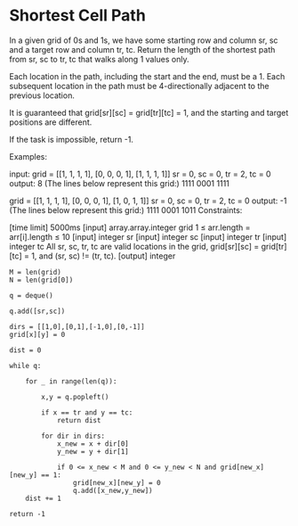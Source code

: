 # Shortest Cell Path

In a given grid of 0s and 1s, we have some starting row and column sr, sc and a target row and column tr, tc. Return the length of the shortest path from sr, sc to tr, tc that walks along 1 values only.

Each location in the path, including the start and the end, must be a 1. Each subsequent location in the path must be 4-directionally adjacent to the previous location.

It is guaranteed that grid[sr][sc] = grid[tr][tc] = 1, and the starting and target positions are different.

If the task is impossible, return -1.

Examples:

input:
grid = [[1, 1, 1, 1], [0, 0, 0, 1], [1, 1, 1, 1]]
sr = 0, sc = 0, tr = 2, tc = 0
output: 8
(The lines below represent this grid:)
1111
0001
1111

grid = [[1, 1, 1, 1], [0, 0, 0, 1], [1, 0, 1, 1]]
sr = 0, sc = 0, tr = 2, tc = 0
output: -1
(The lines below represent this grid:)
1111
0001
1011
Constraints:

[time limit] 5000ms
[input] array.array.integer grid
1 ≤ arr.length = arr[i].length ≤ 10
[input] integer sr
[input] integer sc
[input] integer tr
[input] integer tc
All sr, sc, tr, tc are valid locations in the grid, grid[sr][sc] = grid[tr][tc] = 1, and (sr, sc) != (tr, tc).
[output] integer


    M = len(grid)
    N = len(grid[0])

    q = deque()

    q.add([sr,sc])

    dirs = [[1,0],[0,1],[-1,0],[0,-1]]
    grid[x][y] = 0

    dist = 0

    while q:
        
        for _ in range(len(q)):

            x,y = q.popleft()
            
            if x == tr and y == tc:
                return dist

            for dir in dirs:
                x_new = x + dir[0]
                y_new = y + dir[1]

                if 0 <= x_new < M and 0 <= y_new < N and grid[new_x][new_y] == 1:
                    grid[new_x][new_y] = 0
                    q.add([x_new,y_new])
        dist += 1

    return -1
